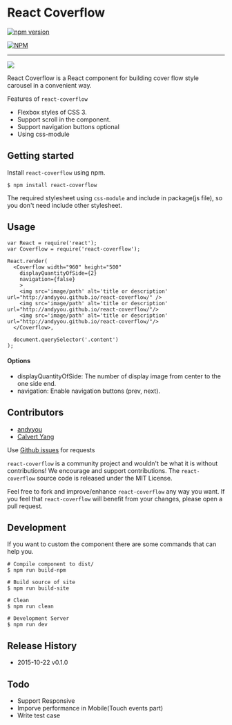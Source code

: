 React Coverflow
===
[![npm version](https://badge.fury.io/js/react-coverflow.svg)](http://badge.fury.io/js/react-coverflow)

[![NPM](https://nodei.co/npm/react-coverflow.png)](https://nodei.co/npm/react-coverflow/)

---

![](https://raw.githubusercontent.com/andyyou/react-coverflow/gh-pages/images/preview.png)

React Coverflow is a React component for building cover flow style carousel in a convenient way.

Features of `react-coverflow`

* Flexbox styles of CSS 3.
* Support scroll in the component.
* Support navigation buttons optional
* Using css-module

## Getting started

Install `react-coverflow` using npm.

```
$ npm install react-coverflow
```

The required stylesheet using `css-module` and include in package(js file), so you don't need include other stylesheet. 

## Usage

```
var React = require('react');
var Coverflow = require('react-coverflow');

React.render(
  <Coverflow width="960" height="500" 
    displayQuantityOfSide={2}
    navigation={false}
    >
    <img src='image/path' alt='title or description' url="http://andyyou.github.io/react-coverflow/" />
    <img src='image/path' alt='title or description' url="http://andyyou.github.io/react-coverflow/"/>
    <img src='image/path' alt='title or description' url="http://andyyou.github.io/react-coverflow/"/>
  </Coverflow>, 

  document.querySelector('.content')
);
```

#### Options

* displayQuantityOfSide: The number of display image from center to the one side end.
* navigation: Enable navigation buttons (prev, next).

## Contributors

* [andyyou](https://github.com/andyyou)
* [Calvert Yang](https://github.com/CalvertYang)

Use [Github issues](https://github.com/andyyou/react-coverflow/issues) for requests

`react-coverflow` is a community project and wouldn't be what it is without contributions! We encourage and support contributions. The `react-coverflow` source code is released under the MIT License.

Feel free to fork and improve/enhance `react-coverflow` any way you want. If you feel that `react-coverflow` will benefit from your changes, please open a pull request.

## Development

If you want to custom the component there are some commands that can help you.

```
# Compile component to dist/
$ npm run build-npm

# Build source of site
$ npm run build-site

# Clean
$ npm run clean

# Development Server
$ npm run dev
```

## Release History
* 2015-10-22 v0.1.0

## Todo

* Support Responsive
* Imporve performance in Mobile(Touch events part)
* Write test case
